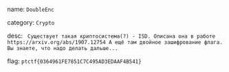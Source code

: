 name: `DoubleEnc`

category: `Crypto`

desc: `
Существует такая криптосистема(?) - ISD. Описана она в работе https://arxiv.org/abs/1907.12754 А ещё там двойное зашифрование флага. Вы знаете, что надо делать дальше...`

flag: `ptctf{0364961FE7851C7C495AD3EDAAF4B541}`